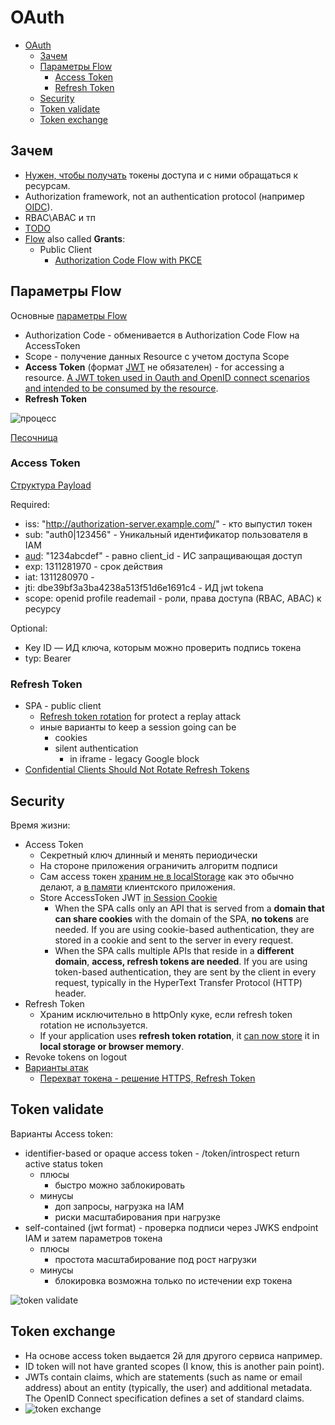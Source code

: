 # OAuth

- [OAuth](#oauth)
	- [Зачем](#зачем)
	- [Параметры Flow](#параметры-flow)
		- [Access Token](#access-token)
		- [Refresh Token](#refresh-token)
	- [Security](#security)
	- [Token validate](#token-validate)
	- [Token exchange](#token-exchange)

## Зачем

- [Нужен, чтобы получать](https://habr.com/ru/company/dataart/blog/311376/) токены доступа и с ними обращаться к ресурсам.
- Authorization framework, not an authentication protocol (например [OIDC](oidc.md)).
- RBAC\ABAC и тп
- [TODO](https://connect2id.com/learn/oauth-2)
- [Flow](https://habr.com/ru/company/nixys/blog/566910/) also called __Grants__:
  - Public Client
    - [Authorization Code Flow with PKCE](oauth.flow.ACwithPKCE.md)

## Параметры Flow

Основные [параметры Flow](https://identityserver4.readthedocs.io/en/latest/quickstarts/1_client_credentials.html)

- Authorization Code - обменивается в Authorization Code Flow на AccessToken
- Scope - получение данных Resource с учетом доступа Scope
- __Access Token__ (формат [JWT](../jwt.md) не обязателен) - for accessing a resource. [A JWT token used in Oauth and OpenID connect scenarios and intended to be consumed by the resource](https://auth0.com/blog/id-token-access-token-what-is-the-difference/).
- __Refresh Token__

![процесс](https://habrastorage.org/r/w1560/getpro/habr/post_images/c13/afc/ee5/c13afcee5226ddb135df9836d3321b17.png)

[Песочница](https://openidconnect.net/)

### Access Token

[Структура Payload](https://datatracker.ietf.org/doc/html/rfc9068)

Required:

- iss: "http://authorization-server.example.com/" - кто выпустил токен
- sub: "auth0|123456" - Уникальный идентификатор пользователя в IAM
- [aud](https://developers.sber.ru/docs/ru/sberbusinessapi/authorization/auth-sbbid/tokens): "1234abcdef" - равно client_id - ИС запращивающая доступ
- exp: 1311281970 - срок действия
- iat: 1311280970 - 
- jti: dbe39bf3a3ba4238a513f51d6e1691c4 - ИД jwt tokena
- scope: openid profile reademail - роли, права доступа (RBAC, ABAC) к ресурсу

Optional:

- Key ID — ИД ключа, которым можно проверить подпись токена
- typ: Bearer

### Refresh Token

- SPA - public client
	- [Refresh token rotation](https://stateful.com/blog/oauth-refresh-token-best-practices) for protect a replay attack
	- иные варианты to keep a session going can be
		- cookies
		- silent authentication
			- in iframe - legacy Google block
- [Confidential Clients Should Not Rotate Refresh Tokens](https://docs.duendesoftware.com/identityserver/v6/tokens/refresh/#confidential-clients-should-not-rotate-refresh-tokens)

## Security

Время жизни:

- Access Token
  - Секретный ключ длинный и менять периодически
  - На стороне приложения ограничить алгоритм подписи
  - Сам access токен [храним не в localStorage](https://climbtheladder.com/10-spa-authentication-best-practices/) как это обычно делают, а [в памяти](https://auth0.com/docs/secure/security-guidance/data-security/token-storage) клиентского приложения.
  - Store AccessToken JWT [in Session Cookie](https://jcbaey.com/authentication-in-spa-reactjs-and-vuejs-the-right-way/)
    - When the SPA calls only an API that is served from a __domain that can share cookies__ with the domain of the SPA, __no tokens__ are needed. If you are using cookie-based authentication, they are stored in a cookie and sent to the server in every request.
    - When the SPA calls multiple APIs that reside in a __different domain__, __access, refresh tokens are needed__. If you are using token-based authentication, they are sent by the client in every request, typically in the HyperText Transfer Protocol (HTTP) header.
- Refresh Token
	- Храним исключительно в httpOnly куке, если refresh token rotation не используется.
	- If your application uses __refresh token rotation__, it [can now store](https://stateful.com/blog/oauth-refresh-token-best-practices) it in __local storage or browser memory__.
- Revoke tokens on logout
- [Варианты атак](https://habr.com/ru/company/alexhost/blog/536364/)
  - [Перехват токена - решение HTTPS, Refresh Token](https://cyberpolygon.com/ru/materials/security-of-json-web-tokens-jwt/)

## Token validate

Варианты Access token:

- identifier-based or opaque access token - /token/introspect return active status token
  - плюсы
    - быстро можно заблокировать
  - минусы
    - доп запросы, нагрузка на IAM
    - риски масштабирования при нагрузке
- self-contained (jwt format) - проверка подписи через JWKS endpoint IAM и затем параметров токена
  - плюсы
    - простота масштабирование под рост нагрузки
  - минусы
    - блокировка возможна только по истечении exp токена

![token validate](https://lh3.googleusercontent.com/pw/AL9nZEU8W4c59UO_qgfALxBDsUQUmOdeKq2qW3XSiD72WbrqQ2m2xnolziO0UgNlcqktm4XYdhJ93r4D4oqa3KPpzSBXU5O8DcB__HHZJ5Picah6BNKczaiiAGULHYMRhI9GAoFutEEhVFIDdH_Q71jxuZnfYQ=w656-h374-no)

## Token exchange

- На основе access token выдается 2й для другого сервиса например.
- ID token will not have granted scopes (I know, this is another pain point).
- JWTs contain claims, which are statements (such as name or email address) about an entity (typically, the user) and additional metadata. The OpenID Connect specification defines a set of standard claims.
- ![token exchange](https://lh3.googleusercontent.com/pw/AL9nZEWPOntqnB_XS-gCUQ42P-5NCg7Ageg9UtnKGcWYPwh2CAvrafKhHYxZq4xm7CnNCeVPJrThmWHDawnZDc6d15u-XvAfPywOdogmuMKUJ3ZX6PbHprwj0tUSFXnAYVqoQo_YpKbhr9IC38PzsjUPcTG2Pw=w754-h441-no)